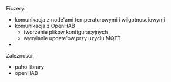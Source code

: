 Ficzery:
- komunikacja z node'ami temperaturowymi i wilgotnosciowymi
- komunikacja z OpenHAB
    - tworzenie plikow konfiguracyjnych
    - wysylanie update'ow przy uzyciu MQTT
-

Zaleznosci:
- paho library
- openHAB




